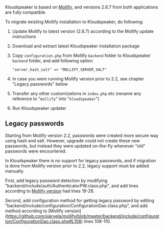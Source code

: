 Kloudspeaker is based on [Mollify](https://github.com/sjarvela/mollify), and versions 2.6.7 from both applications are fully compatible.

To migrate existing Mollify installation to Kloudspeaker, do following:

1. Update Mollify to latest version (2.6.7) according to the Mollify update instructions

2. Download and extract latest Kloudspeaker installation package

3. Copy `configuration.php` from Mollify `backend` folder to Kloudspeaker `backend` folder, and add following option

    `"server_hash_salt" => "MOLLIFY_SERVER_SALT"`

4. In case you were running Mollify version prior to 2.2, see chapter "Legacy passwords" below

5. Transfer any other customizations in `index.php` etc (rename any reference to "`mollify`" into "`kloudspeaker`")

6. Run Kloudspeaker updater

## Legacy passwords

Starting from Mollify version 2.2, passwords were created more secure way using hash and salt. However, upgrade could not create these new passwords, but instead they were updated on-the-fly whenever "old" passwords were encountered.

In Kloudspeaker there is no support for legacy passwords, and if migration is done from Mollify version prior to 2.2, legacy support must be added manually.

First, add legacy password detection by modifying "backend/include/auth/AuthenticatorPW.class.php", and add lines according to [Mollify version](https://github.com/sjarvela/mollify/blob/master/backend/include/auth/AuthenticatorPW.class.php) had lines 19-28.

Second, add configuration method for getting legacy password by editing "backend/include/configuration/ConfigurationDao.class.php", and add method according to [Mollify version] (https://github.com/sjarvela/mollify/blob/master/backend/include/configuration/ConfigurationDao.class.php#L108) lines 108-110.